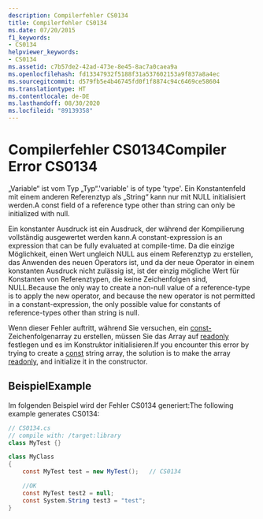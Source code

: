 ```yaml
---
description: Compilerfehler CS0134
title: Compilerfehler CS0134
ms.date: 07/20/2015
f1_keywords:
- CS0134
helpviewer_keywords:
- CS0134
ms.assetid: c7b57de2-42ad-473e-8e45-8ac7a0caea9a
ms.openlocfilehash: fd13347932f5188f31a537602153a9f837a8a4ec
ms.sourcegitcommit: d579fb5e4b46745fd0f1f8874c94c6469ce58604
ms.translationtype: HT
ms.contentlocale: de-DE
ms.lasthandoff: 08/30/2020
ms.locfileid: "89139358"
---
```

# <a name="compiler-error-cs0134"></a><span data-ttu-id="68821-103">Compilerfehler CS0134</span><span class="sxs-lookup"><span data-stu-id="68821-103">Compiler Error CS0134</span></span>

<span data-ttu-id="68821-104">„Variable“ ist vom Typ „Typ“.</span><span class="sxs-lookup"><span data-stu-id="68821-104">'variable' is of type 'type'.</span></span> <span data-ttu-id="68821-105">Ein Konstantenfeld mit einem anderen Referenztyp als „String“ kann nur mit NULL initialisiert werden.</span><span class="sxs-lookup"><span data-stu-id="68821-105">A const field of a reference type other than string can only be initialized with null.</span></span>

 <span data-ttu-id="68821-106">Ein konstanter Ausdruck ist ein Ausdruck, der während der Kompilierung vollständig ausgewertet werden kann.</span><span class="sxs-lookup"><span data-stu-id="68821-106">A constant-expression is an expression that can be fully evaluated at compile-time.</span></span> <span data-ttu-id="68821-107">Da die einzige Möglichkeit, einen Wert ungleich NULL aus einem Referenztyp zu erstellen, das Anwenden des neuen Operators ist, und da der neue Operator in einem konstanten Ausdruck nicht zulässig ist, ist der einzig mögliche Wert für Konstanten von Referenztypen, die keine Zeichenfolgen sind, NULL.</span><span class="sxs-lookup"><span data-stu-id="68821-107">Because the only way to create a non-null value of a reference-type is to apply the new operator, and because the new operator is not permitted in a constant-expression, the only possible value for constants of reference-types other than string is null.</span></span>

 <span data-ttu-id="68821-108">Wenn dieser Fehler auftritt, während Sie versuchen, ein [const-](../keywords/const.md)Zeichenfolgenarray zu erstellen, müssen Sie das Array auf [readonly](../keywords/readonly.md) festlegen und es im Konstruktor initialisieren.</span><span class="sxs-lookup"><span data-stu-id="68821-108">If you encounter this error by trying to create a [const](../keywords/const.md) string array, the solution is to make the array [readonly](../keywords/readonly.md), and initialize it in the constructor.</span></span>

## <a name="example"></a><span data-ttu-id="68821-109">Beispiel</span><span class="sxs-lookup"><span data-stu-id="68821-109">Example</span></span>

 <span data-ttu-id="68821-110">Im folgenden Beispiel wird der Fehler CS0134 generiert:</span><span class="sxs-lookup"><span data-stu-id="68821-110">The following example generates CS0134:</span></span>

```csharp
// CS0134.cs
// compile with: /target:library
class MyTest {}

class MyClass
{
    const MyTest test = new MyTest();   // CS0134

    //OK
    const MyTest test2 = null;
    const System.String test3 = "test";
}
```
